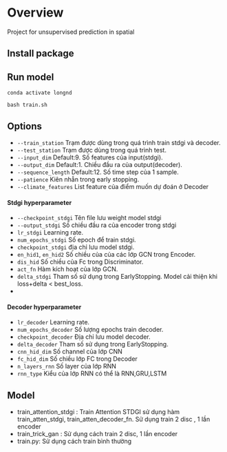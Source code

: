 # Overview
Project for unsupervised prediction in spatial


##  Install package


## Run model
```
conda activate longnd
```
```
bash train.sh
```

## Options
* ```--train_station``` Trạm được dùng trong quá trình train stdgi và decoder.
* ```--test_station``` Trạm được dùng trong quá trình test.
* ```--input_dim``` Default:9. Số features của input(stdgi).
* ```--output_dim``` Default:1. Chiều đầu ra của output(decoder).
* ```--sequence_length``` Default:12. Số time step của 1 sample.
* ```--patience``` Kiên nhẫn trong early stopping.
* ```--climate_features``` List feature của điểm muốn dự đoán ở Decoder
#### Stdgi hyperparameter
* ```--checkpoint_stdgi``` Tên file lưu weight model stdgi
* ```--output_stdgi``` Số chiều đầu ra của encoder trong stdgi
* ```lr_stdgi``` Learning rate.
* ```num_epochs_stdgi``` Số epoch để train stdgi.
* ```checkpoint_stdgi``` địa chỉ lưu model stdgi.
* ```en_hid1```, ```en_hid2``` Số chiều của của các lớp GCN trong Encoder.
* ```dis_hid``` Số chiều của Fc trong Discriminator.
* ```act_fn``` Hàm kích hoạt của lớp GCN.
* ```delta_stdgi``` Tham số sử dụng trong EarlyStopping. Model cải thiện khi loss+delta < best_loss.
*

#### Decoder hyperparameter
* ```lr_decoder``` Learning rate.
* ```num_epochs_decoder``` Số lượng epochs train decoder.
* ```checkpoint_decoder``` Địa chỉ lưu model decoder.
* ```delta_decoder``` Tham số sử dụng trong EarlyStopping.
* ```cnn_hid_dim``` Số channel của lớp CNN 
* ```fc_hid_dim``` Số chiều lớp FC trong Decoder
* ```n_layers_rnn``` Số layer của lớp RNN
* ```rnn_type``` Kiểu của lớp RNN có thể là RNN,GRU,LSTM
 
## Model 
* train_attention_stdgi : Train Attention STDGI sử dụng hàm train_atten_stdgi, train_atten_decoder_fn. Sử dụng train 2 disc , 1 lần encoder
* train_trick_gan : Sử dụng cách train 2 disc, 1 lần encoder 
* train.py: Sử dụng cách train bình thường